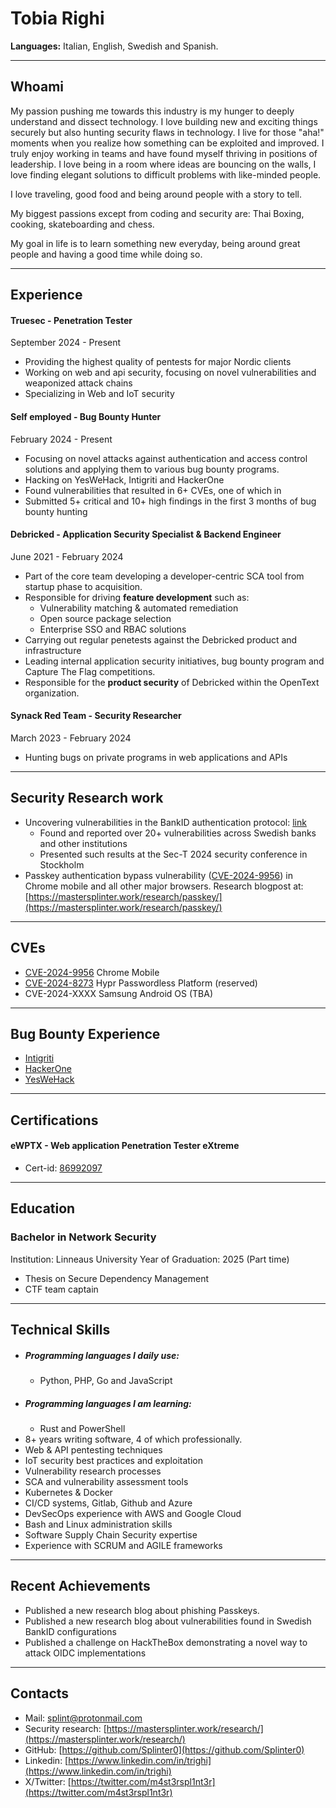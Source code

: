 # Tobia Righi

**Languages:** Italian, English, Swedish and Spanish.

----

## Whoami

My passion pushing me towards this industry is my hunger to deeply understand and dissect technology. I love building new and exciting things securely but also hunting security flaws in technology. I live for those "aha!" moments when you realize how something can be exploited and improved. I truly enjoy working in teams and have found myself thriving in positions of leadership. I love being in a room where ideas are bouncing on the walls, I love finding elegant solutions to difficult problems with like-minded people.

I love traveling, good food and being around people with a story to tell.

My biggest passions except from coding and security are: Thai Boxing, cooking, skateboarding and chess.

My goal in life is to learn something new everyday, being around great people and having a good time while doing so.

----
## Experience

#### Truesec - Penetration Tester
September 2024 - Present
- Providing the highest quality of pentests for major Nordic clients
- Working on web and api security, focusing on novel vulnerabilities and weaponized attack chains
- Specializing in Web and IoT security

#### Self employed - Bug Bounty Hunter
February 2024 - Present
- Focusing on novel attacks against authentication and access control solutions and applying them to various bug bounty programs.
- Hacking on YesWeHack, Intigriti and HackerOne
- Found vulnerabilities that resulted in 6+ CVEs, one of which in 
- Submitted 5+ critical and 10+ high findings in the first 3 months of bug bounty hunting

#### Debricked - Application Security Specialist & Backend Engineer
June 2021 - February 2024
- Part of the core team developing a developer-centric SCA tool from startup phase to acquisition.
- Responsible for driving **feature development** such as:
	- Vulnerability matching & automated remediation
	- Open source package selection
	- Enterprise SSO and RBAC solutions 
- Carrying out regular penetests against the Debricked product and infrastructure
- Leading internal application security initiatives, bug bounty program and Capture The Flag competitions.
- Responsible for the **product security** of Debricked within the OpenText organization.


#### Synack Red Team - Security Researcher
March 2023 - February 2024
- Hunting bugs on private programs in web applications and APIs
----

## Security Research work
- Uncovering vulnerabilities in the BankID authentication protocol: [link](https://mastersplinter.work/research/bankid/)
	- Found and reported over 20+ vulnerabilities across Swedish banks and other institutions
	- Presented such results at the Sec-T 2024 security conference in Stockholm
- Passkey authentication bypass vulnerability ([CVE-2024-9956](https://nvd.nist.gov/vuln/detail/CVE-2024-9956)) in Chrome mobile and all other major browsers. Research blogpost at: [https://mastersplinter.work/research/passkey/](https://mastersplinter.work/research/passkey/)
----

## CVEs
- [CVE-2024-9956](https://nvd.nist.gov/vuln/detail/CVE-2024-9956) Chrome Mobile
- [CVE-2024-8273](https://cve.mitre.org/cgi-bin/cvename.cgi?name=CVE-2024-8273) Hypr Passwordless Platform (reserved)
- CVE-2024-XXXX Samsung Android OS (TBA)

----
## Bug Bounty Experience

- [Intigriti](https://app.intigriti.com/profile/mastersplinter)
- [HackerOne](https://hackerone.com/mastersplinter?type=user)
- [YesWeHack](https://yeswehack.com/hunters/mastersplinter)
----
## Certifications

#### eWPTX - Web application Penetration Tester eXtreme
- Cert-id: [86992097](https://certs.ine.com/470afc18-bbd0-4a01-89fb-ff2af79bc122)

----
## Education

### Bachelor in Network Security
Institution: Linneaus University
Year of Graduation: 2025 (Part time)
- Thesis on Secure Dependency Management
- CTF team captain

----

## Technical Skills

- ##### Programming languages I daily use:
	- Python, PHP, Go and JavaScript
- ##### Programming languages I am learning:
	- Rust and PowerShell
- 8+ years writing software, 4 of which professionally.
- Web & API pentesting techniques
- IoT security best practices and exploitation
- Vulnerability research processes
- SCA and vulnerability assessment tools
- Kubernetes & Docker
- CI/CD systems, Gitlab, Github and Azure
- DevSecOps experience with AWS and Google Cloud
- Bash and Linux administration skills
- Software Supply Chain Security expertise
- Experience with SCRUM and AGILE frameworks


----

## Recent Achievements
- Published a new research blog about phishing Passkeys.
- Published a new research blog about vulnerabilities found in Swedish BankID configurations
- Published a challenge on HackTheBox demonstrating a novel way to attack OIDC implementations

----

## Contacts

- Mail: [splint@protonmail.com](mailto:splint@protonmail.com)
- Security research: [https://mastersplinter.work/research/](https://mastersplinter.work/research/)
- GitHub: [https://github.com/Splinter0](https://github.com/Splinter0)
- Linkedin: [https://www.linkedin.com/in/trighi](https://www.linkedin.com/in/trighi)
- X/Twitter: [https://twitter.com/m4st3rspl1nt3r](https://twitter.com/m4st3rspl1nt3r)
